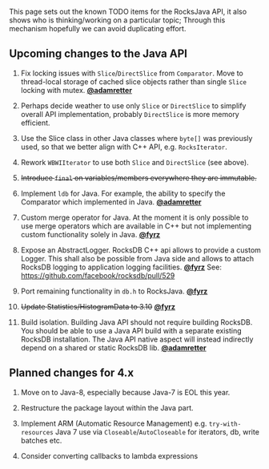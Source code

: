 This page sets out the known TODO items for the RocksJava API, it also shows who is thinking/working on a particular topic; Through this mechanism hopefully we can avoid duplicating effort.

## Upcoming changes to the Java API

1. Fix locking issues with `Slice`/`DirectSlice` from `Comparator`. Move to thread-local storage of cached slice objects rather than single `Slice` locking with mutex.
**[@adamretter](https://github.com/adamretter)**

  1. Perhaps decide weather to use only `Slice` or `DirectSlice` to simplify overall API implementation, probably `DirectSlice` is more memory efficient.

  2. Use the Slice class in other Java classes where `byte[]` was previously used, so that we better align with C++ API, e.g. `RocksIterator`.

2. Rework `WBWIIterator` to use both `Slice` and `DirectSlice` (see above).

3. ~~Introduce `final` on variables/members everywhere they are immutable.~~

4. Implement `ldb` for Java. For example, the ability to specify the Comparator which implemented in Java.
**[@adamretter](https://github.com/adamretter)**

5. Custom merge operator for Java. At the moment it is only possible to use merge operators which are available in C++ but not implementing custom functionality solely in Java.
**[@fyrz](https://github.com/fyrz)**

6. Expose an AbstractLogger. RocksDB C++ api allows to provide a custom Logger. This shall also be possible from Java side and allows to attach RocksDB logging to application logging facilities.
**[@fyrz](https://github.com/fyrz)** See: https://github.com/facebook/rocksdb/pull/529

7. Port remaining functionality in `db.h` to RocksJava.
**[@fyrz](https://github.com/fyrz)**

8. ~~Update Statistics/HistogramData to 3.10~~
**[@fyrz](https://github.com/fyrz)**

9. Build isolation. Building Java API should not require building RocksDB. You should be able to use a Java API build with a separate existing RocksDB installation. The Java API native aspect will instead indirectly depend on a shared or static RocksDB lib.
**[@adamretter](https://github.com/adamretter)**

## Planned changes for 4.x

1. Move on to Java-8, especially because Java-7 is EOL this year.

2. Restructure the package layout within the Java part.

3. Implement ARM (Automatic Resource Management) e.g. `try-with-resources` Java 7 use via `Closeable`/`AutoCloseable` for iterators, db, write batches etc.

4. Consider converting callbacks to lambda expressions
